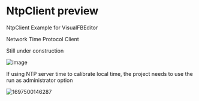 # NtpClient preview
NtpClient Example for VisualFBEditor

Network Time Protocol Client

Still under construction

![image](https://github.com/chunmingwang/NtpClient/assets/35757455/3a0bf65b-e0b3-48af-baf5-6db1bfd8a0fc)

If using NTP server time to calibrate local time, the project needs to use the run as administrator option

![1697500146287](https://github.com/chunmingwang/NtpClient/assets/35757455/4ab996a7-846b-4069-929c-961b5b46200c)
